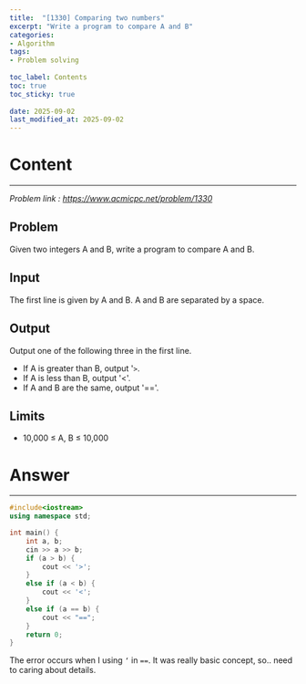 ```yaml
---
title:  "[1330] Comparing two numbers"
excerpt: "Write a program to compare A and B"
categories: 
- Algorithm
tags:
- Problem solving
 
toc_label: Contents
toc: true
toc_sticky: true
 
date: 2025-09-02
last_modified_at: 2025-09-02
---
```


# Content

---

_Problem link : https://www.acmicpc.net/problem/1330_

## Problem

Given two integers A and B, write a program to compare A and B.

## Input

The first line is given by A and B. A and B are separated by a space.

## Output

Output one of the following three in the first line.

- If A is greater than B, output '`>`.
- If A is less than B, output '<'.
- If A and B are the same, output '=='.

## Limits

- 10,000 ≤ A, B ≤ 10,000

# Answer

---

```cpp
#include<iostream>
using namespace std;

int main() {
	int a, b;
	cin >> a >> b;
	if (a > b) {
		cout << '>';
	}
	else if (a < b) {
		cout << '<';
	}
	else if (a == b) {
		cout << "==";
	}
	return 0;
}
```

The error occurs when I using `‘` in `==`. It was really basic concept, so.. need to caring about details.